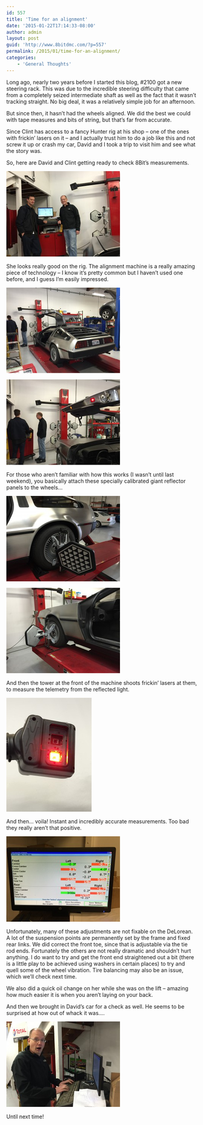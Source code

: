 ```yaml
---
id: 557
title: 'Time for an alignment'
date: '2015-01-22T17:14:33-08:00'
author: admin
layout: post
guid: 'http://www.8bitdmc.com/?p=557'
permalink: /2015/01/time-for-an-alignment/
categories:
    - 'General Thoughts'
---
```


Long ago, nearly two years before I started this blog, #2100 got a new steering rack. This was due to the incredible steering difficulty that came from a completely seized intermediate shaft as well as the fact that it wasn’t tracking straight. No big deal, it was a relatively simple job for an afternoon.

But since then, it hasn’t had the wheels aligned. We did the best we could with tape measures and bits of string, but that’s far from accurate.

Since Clint has access to a fancy Hunter rig at his shop – one of the ones with frickin’ lasers on it – and I actually trust him to do a job like this and not screw it up or crash my car, David and I took a trip to visit him and see what the story was.

So, here are David and Clint getting ready to check 8Bit’s measurements.

[![Photo Jan 17, 10 10 19 AM](/assets/images/2015/01/Photo-Jan-17-10-10-19-AM-e1421974973571-300x225.jpg)](/assets/images/2015/01/Photo-Jan-17-10-10-19-AM-e1421974973571.jpg)

She looks really good on the rig. The alignment machine is a really amazing piece of technology – I know it’s pretty common but I haven’t used one before, and I guess I’m easily impressed.

[![Photo Jan 17, 10 10 36 AM](/assets/images/2015/01/Photo-Jan-17-10-10-36-AM-e1421974928938-300x225.jpg)](/assets/images/2015/01/Photo-Jan-17-10-10-36-AM-e1421974928938.jpg)

[![Photo Jan 17, 10 10 51 AM](/assets/images/2015/01/Photo-Jan-17-10-10-51-AM-e1421974899779-300x225.jpg)](/assets/images/2015/01/Photo-Jan-17-10-10-51-AM-e1421974899779.jpg)

For those who aren’t familiar with how this works (I wasn’t until last weekend), you basically attach these specially calibrated giant reflector panels to the wheels…

[![Photo Jan 17, 10 14 21 AM](/assets/images/2015/01/Photo-Jan-17-10-14-21-AM-300x225.jpg)](/assets/images/2015/01/Photo-Jan-17-10-14-21-AM.jpg)

[![Photo Jan 17, 10 13 39 AM](/assets/images/2015/01/Photo-Jan-17-10-13-39-AM-300x225.jpg)](/assets/images/2015/01/Photo-Jan-17-10-13-39-AM.jpg)

And then the tower at the front of the machine shoots frickin’ lasers at them, to measure the telemetry from the reflected light.

[![Photo Jan 17, 11 31 56 AM](/assets/images/2015/01/Photo-Jan-17-11-31-56-AM-e1421974860422-225x300.jpg)](/assets/images/2015/01/Photo-Jan-17-11-31-56-AM-e1421974860422.jpg)

And then… voila! Instant and incredibly accurate measurements. Too bad they really aren’t that positive.

[![Photo Jan 17, 10 18 11 AM](/assets/images/2015/01/Photo-Jan-17-10-18-11-AM-300x225.jpg)](/assets/images/2015/01/Photo-Jan-17-10-18-11-AM.jpg)

Unfortunately, many of these adjustments are not fixable on the DeLorean. A lot of the suspension points are permanently set by the frame and fixed rear links. We did correct the front toe, since that is adjustable via the tie rod ends. Fortunately the others are not really dramatic and shouldn’t hurt anything. I do want to try and get the front end straightened out a bit (there is a little play to be achieved using washers in certain places) to try and quell some of the wheel vibration. Tire balancing may also be an issue, which we’ll check next time.

We also did a quick oil change on her while she was on the lift – amazing how much easier it is when you aren’t laying on your back.

And then we brought in David’s car for a check as well. He seems to be surprised at how out of whack it was….

[![Photo Jan 17, 11 29 30 AM](/assets/images/2015/01/Photo-Jan-17-11-29-30-AM-300x225.jpg)](/assets/images/2015/01/Photo-Jan-17-11-29-30-AM.jpg)

Until next time!